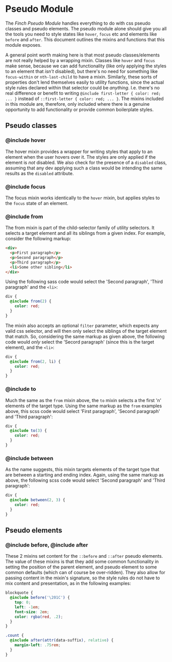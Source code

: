 # Pseudo Module 

The *Finch Pseudo Module* handles everything to do with css pseudo classes and pseudo elements. The pseudo module alone should give you all the tools you need to style states like `hover`, `focus` etc and elements like `before` and `after`. This document outlines the mixins and functions that this module exposes.

A general point worth making here is that most pseudo classes/elements are not really helped by a wrapping mixin. Classes like `hover` and `focus` make sense, because we can add functionality (like only applying the styles to an element that *isn't* disabled), but there's no need for something like `focus-within` or `nth-last-child` to have a mixin. Similarly, these sorts of properties don't lend themselves easily to utility functions, since the actual style rules declared within that selector could be *anything*. I.e. there's no real difference or benefit to writing `@include first-letter { color: red; ... }` instead of `::first-letter { color: red; ... }`. The mixins included in this module are, therefore, only included where there is a genuine opportunity to add functionality or provide common boilerplate styles.

## Pseudo classes

### @include hover

The hover mixin provides a wrapper for writing styles that apply to an element when the user hovers over it. The styles are only applied if the element is *not* disabled. We also check for the presence of a `disabled` class, assuming that any dev applying such a class would be intending the same results as the `disabled` attribute.

### @include focus

The focus mixin works identically to the `hover` mixin, but applies styles to the `focus` state of an element.

### @include from

The from mixin is part of the child-selector family of utility selectors. It selects a target element and all its siblings from a given index. For example, consider the following markup:

```html
<div>
  <p>First paragraph</p>
  <p>Second paragraph</p>
  <p>Third paragraph</p>
  <li>Some other sibling</li>
</div>
```

Using the following sass code would select the 'Second paragraph', 'Third paragraph' and the `<li>`:

```scss
div {
  @include from(2) {
    color: red;
  }
}
```

The mixin also accepts an optional `filter` parameter, which expects any valid css selector, and will then only select the siblings of the target element that match. So, considering the same markup as given above, the following code would *only* select the 'Secord paragraph' (since this is the target element), and the `<li>`:

```scss
div {
  @include from(2, li) {
    color: red;
  }
}
```

### @include to

Much the same as the `from` mixin above, the `to` mixin selects a the first 'n' elements of the target type. Using the same markup as the `from` examples above, this scss code would select 'First paragraph', 'Second paragraph' and 'Third paragraph':

```scss
div {
  @include to(3) {
    color: red;
  }
}
```

### @include between

As the name suggests, this mixin targets elements of the target type that are between a starting and ending index. Again, using the same markup as above, the following scss code would select 'Second paragraph' and 'Third paragraph':

```scss
div {
  @include between(2, 3) {
    color: red;
  }
}
```

## Pseudo elements

### @include before, @include after

These 2 mixins set content for the `::before` and `::after` pseudo elements. The value of these mixins is that they add some common functionality in setting the position of the parent element, and pseudo element to some common defaults (which can of course be over-ridden). They also allow for passing content in the mixin's signature, so the style rules do not have to mix content and presentation, as in the following examples:

```scss
blockquote {
  @include before('\201C') {
    top: 0;
    left: -1em;
    font-size: 2em;
    color: rgba(red, .2);
  }
}

.count {
  @include after(attr(data-suffix), relative) {
    margin-left: .75rem;
  }
}
```
